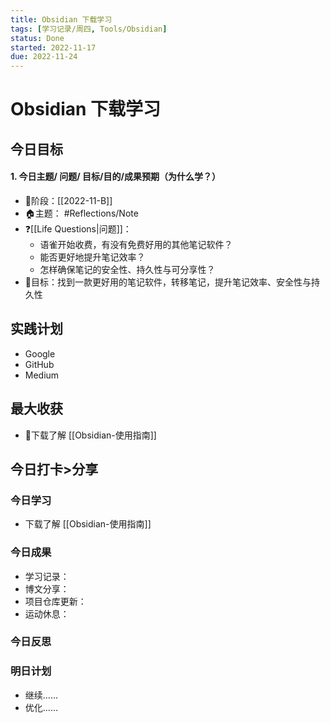 ```yaml
---
title: Obsidian 下载学习
tags: [学习记录/周四, Tools/Obsidian]
status: Done
started: 2022-11-17
due: 2022-11-24
---
```

# Obsidian 下载学习
## 今日目标
#### 1. 今日主题/ 问题/ 目标/目的/成果预期（**为什么学**？）
- 🚀阶段：[[2022-11-B]]
- 🏠主题： #Reflections/Note
- ❓[[Life Questions|问题]]：
	- 语雀开始收费，有没有免费好用的其他笔记软件？
	- 能否更好地提升笔记效率？
	- 怎样确保笔记的安全性、持久性与可分享性？
- 🔭目标：找到一款更好用的笔记软件，转移笔记，提升笔记效率、安全性与持久性
## 实践计划
- Google
- GitHub
- Medium
## 最大收获
- 🫰下载了解 [[Obsidian-使用指南]]
## 今日打卡>分享
### 今日学习
- 下载了解 [[Obsidian-使用指南]]
### 今日成果
- 学习记录：
- 博文分享：
- 项目仓库更新：
- 运动休息：
### 今日反思
### 明日计划
- 继续……
- 优化……
